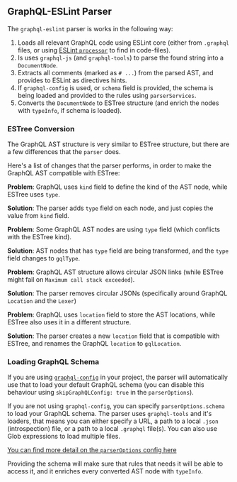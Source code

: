 ## GraphQL-ESLint Parser

The `graphql-eslint` parser is works in the following way:

1. Loads all relevant GraphQL code using ESLint core (either from `.graphql` files, or using [ESLint `processor`](https://eslint.org/docs/developer-guide/working-with-plugins#processors-in-plugins) to find in code-files).
1. Is uses `graphql-js` (and `graphql-tools`) to parse the found string into a `DocumentNode`.
1. Extracts all comments (marked as `# ...`) from the parsed AST, and provides to ESLint as directives hints.
1. If `graphql-config` is used, or `schema` field is provided, the schema is being loaded and provided to the rules using `parserServices`.
1. Converts the `DocumentNode` to ESTree structure (and enrich the nodes with `typeInfo`, if schema is loaded).

### ESTree Conversion

The GraphQL AST structure is very similar to ESTree structure, but there are a few differences that the `parser` does.

Here's a list of changes that the parser performs, in order to make the GraphQL AST compatible with ESTree:

**Problem**: GraphQL uses `kind` field to define the kind of the AST node, while ESTree uses `type`.

**Solution**: The parser adds `type` field on each node, and just copies the value from `kind` field.

**Problem**: Some GraphQL AST nodes are using `type` field (which conflicts with the ESTree kind).

**Solution**: AST nodes that has `type` field are being transformed, and the `type` field changes to `gqlType`.

**Problem**: GraphQL AST structure allows circular JSON links (while ESTree might fail on `Maximum call stack exceeded`).

**Solution**: The parser removes circular JSONs (specifically around GraphQL `Location` and the `Lexer`)

**Problem**: GraphQL uses `location` field to store the AST locations, while ESTree also uses it in a different structure.

**Solution**: The parser creates a new `location` field that is compatible with ESTree, and renames the GraphQL `location` to `gqlLocation`.

### Loading GraphQL Schema

If you are using [`graphql-config`](https://graphql-config.com/) in your project, the parser will automatically use that to load your default GraphQL schema (you can disable this behaviour using `skipGraphQLConfig: true` in the `parserOptions`).

If you are not using `graphql-config`, you can specify `parserOptions.schema` to load your GraphQL schema. The parser uses `graphql-tools` and it's loaders, that means you can either specify a URL, a path to a local `.json` (introspection) file, or a path to a local `.graphql` file(s). You can also use Glob expressions to load multiple files.

[You can find more detail on the `parserOptions` config here](./parser-options.md)

Providing the schema will make sure that rules that needs it will be able to access it, and it enriches every converted AST node with `typeInfo`.
